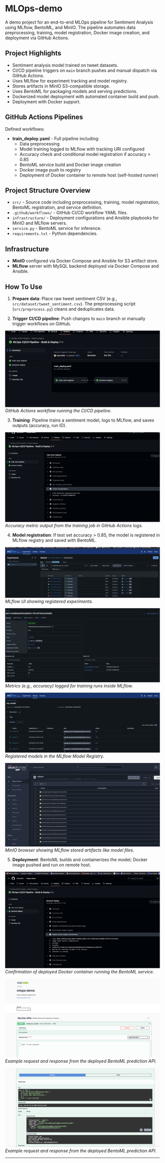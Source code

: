 # MLOps-demo

A demo project for an end-to-end MLOps pipeline for Sentiment Analysis using MLflow, BentoML, and MinIO. The pipeline automates data preprocessing, training, model registration, Docker image creation, and deployment via GitHub Actions.

## Project Highlights

- Sentiment analysis model trained on tweet datasets.
- CI/CD pipeline triggers on `main` branch pushes and manual dispatch via GitHub Actions.
- Uses MLflow for experiment tracking and model registry.
- Stores artifacts in MinIO S3-compatible storage.
- Uses BentoML for packaging models and serving predictions.
- Dockerized model deployment with automated container build and push.
- Deployment with Docker support.

## GitHub Actions Pipelines

Defined workflows:

- **train_deploy.yaml** - Full pipeline including:
  - Data preprocessing
  - Model training logged to MLflow with tracking URI configured
  - Accuracy check and conditional model registration if accuracy > 0.85
  - BentoML service build and Docker image creation
  - Docker image push to registry
  - Deployment of Docker container to remote host (self-hosted runner)

## Project Structure Overview

- `src/` - Source code including preprocessing, training, model registration, BentoML registration, and service definition.
- `.github/workflows/` - GitHub CI/CD workflow YAML files.
- `infrastructure/` - Deployment configurations and Ansible playbooks for MinIO and MLflow servers.
- `service.py` - BentoML service for inference.
- `requirements.txt` - Python dependencies.

## Infrastructure

- **MinIO** configured via Docker Compose and Ansible for S3 artifact store.
- **MLflow** server with MySQL backend deployed via Docker Compose and Ansible.

## How To Use

1. **Prepare data**: Place raw tweet sentiment CSV (e.g., `src/dataset/tweet_sentiment.csv`). The preprocessing script (`src/preprocess.py`) cleans and deduplicates data.

2. **Trigger CI/CD pipeline**: Push changes to `main` branch or manually trigger workflows on GitHub.

![GitHub Workflow](screenshots/github_workflow.png)
*GitHub Actions workflow running the CI/CD pipeline.*

3. **Training**: Pipeline trains a sentiment model, logs to MLflow, and saves outputs (accuracy, run ID).

![Training Accuracy](screenshots/github_train_accuracy.png)
*Accuracy metric output from the training job in GitHub Actions logs.*

4. **Model registration**: If test set accuracy > 0.85, the model is registered in MLflow registry and saved with BentoML.

![MLflow Experiments](screenshots/mlflow_experiments.png)
*MLflow UI showing registered experiments.*

![MLflow Metrics](screenshots/mlflow_metrics.png)
*Metrics (e.g., accuracy) logged for training runs inside MLflow.*

![MLflow Models](screenshots/mlflow_models.png)
*Registered models in the MLflow Model Registry.*

![MinIO Artifacts](screenshots/minio_artifacts.png)
*MinIO browser showing MLflow stored artifacts like model files.*

5. **Deployment**: BentoML builds and containerizes the model; Docker image pushed and run on remote host.

![Deployed Docker Image](screenshots/deployed_docker_image.png)
*Confirmation of deployed Docker container running the BentoML service.*

![BentoML API](screenshots/bentoml_api.png)
*Example request and response from the deployed BentoML prediction API.*

![BentoML API works](screenshots/bentoml_api_works.png)
*Example request and response from the deployed BentoML prediction API.*

---
